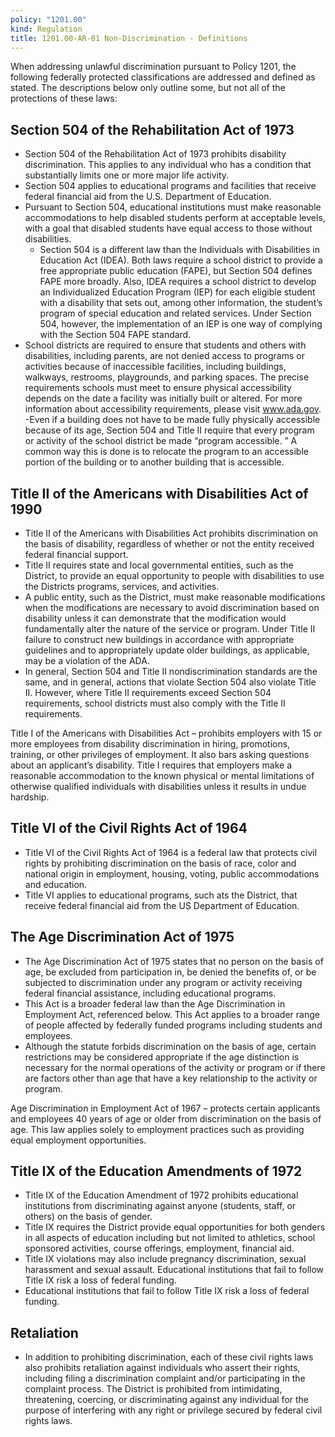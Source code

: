 ```yaml
---
policy: "1201.00"
kind: Regulation
title: 1201.00-AR-01 Non-Discrimination - Definitions
---
```


When addressing unlawful discrimination pursuant to Policy 1201, the following federally protected classifications are addressed and defined as stated. The descriptions below only outline some, but not all of the protections of these laws:

## Section 504 of the Rehabilitation Act of 1973

- Section 504 of the Rehabilitation Act of 1973 prohibits disability discrimination. This applies to any individual who has a condition that substantially limits one or more major life activity.
- Section 504 applies to educational programs and facilities that receive federal financial aid from the U.S. Department of Education.
- Pursuant to Section 504, educational institutions must make reasonable accommodations to help disabled students perform at acceptable levels, with a goal that disabled students have equal access to those without disabilities.
    - Section 504 is a different law than the Individuals with Disabilities in Education Act (IDEA). Both laws require a school district to provide a free appropriate public education (FAPE), but Section 504 defines FAPE more broadly. Also, IDEA requires a school district to develop an Individualized Education Program (IEP) for each eligible student with a disability that sets out, among other information, the student’s program of special education and related services. Under Section 504, however, the implementation of an IEP is one way of complying with the Section 504 FAPE standard.
- School districts are required to ensure that students and others with disabilities, including parents, are not denied access to programs or activities because of inaccessible facilities, including buildings, walkways, restrooms, playgrounds, and parking spaces. The precise requirements schools must meet to ensure physical accessibility depends on the date a facility was initially built or altered. For more information about accessibility requirements, please visit www.ada.gov.
    -Even if a building does not have to be made fully physically accessible because of its age, Section 504 and Title II require that every program or activity of the school district be made “program accessible. ” A common way this is done is to relocate the program to an accessible portion of the building or to another building that is accessible.

## Title II of the Americans with Disabilities Act of 1990

- Title II of the Americans with Disabilities Act prohibits discrimination on the basis of disability, regardless of whether or not the entity received federal financial support.
- Title II requires state and local governmental entities, such as the District, to provide an equal opportunity to people with disabilities to use the Districts programs, services, and activities.
- A public entity, such as the District, must make reasonable modifications when the modifications are necessary to avoid discrimination based on disability unless it can demonstrate that the modification would fundamentally alter the nature of the service or program. Under Title II failure to construct new buildings in accordance with appropriate guidelines and to appropriately update older buildings, as applicable, may be a violation of the ADA.
- In general, Section 504 and Title II nondiscrimination standards are the same, and in general, actions that violate Section 504 also violate Title II. However, where Title II requirements exceed Section 504 requirements, school districts must also comply with the Title II requirements.

Title I of the Americans with Disabilities Act – prohibits employers with 15 or more employees from disability discrimination in hiring, promotions, training, or other privileges of employment. It also bars asking questions about an applicant’s disability. Title I requires that employers make a reasonable accommodation to the known physical or mental limitations of otherwise qualified individuals with disabilities unless it results in undue hardship.


## Title VI of the Civil Rights Act of 1964

- Title VI of the Civil Rights Act of 1964 is a federal law that protects civil rights by prohibiting discrimination on the basis of race, color and national origin in employment, housing, voting, public accommodations and education.
- Title VI applies to educational programs, such ats the District, that receive federal financial aid from the US Department of Education.

## The Age Discrimination Act of 1975

- The Age Discrimination Act of 1975 states that no person on the basis of age, be excluded from participation in, be denied the benefits of, or be subjected to discrimination under any program or activity receiving federal financial assistance, including educational programs.
- This Act is a broader federal law than the Age Discrimination in Employment Act, referenced below. This Act applies to a broader range of people affected by federally funded programs including students and employees.
- Although the statute forbids discrimination on the basis of age, certain restrictions may be considered appropriate if the age distinction is necessary for the normal operations of the activity or program or if there are factors other than age that have a key relationship to the activity or program.

Age Discrimination in Employment Act of 1967 – protects certain applicants and employees 40 years of age or older from discrimination on the basis of age. This law applies solely to employment practices such as providing equal employment opportunities.

## Title IX of the Education Amendments of 1972

- Title IX of the Education Amendment of 1972 prohibits educational institutions from discriminating against anyone (students, staff, or others) on the basis of gender.
- Title IX requires the District provide equal opportunities for both genders in all aspects of education including but not limited to athletics, school sponsored activities, course offerings, employment, financial aid.
- Title IX violations may also include pregnancy discrimination, sexual harassment and sexual assault. Educational institutions that fail to follow Title IX risk a loss of federal funding.
- Educational institutions that fail to follow Title IX risk a loss of federal funding.

## Retaliation

- In addition to prohibiting discrimination, each of these civil rights laws also prohibits retaliation against individuals who assert their rights, including filing a discrimination complaint and/or participating in the complaint process. The District is prohibited from intimidating, threatening, coercing, or discriminating against any individual for the purpose of interfering with any right or privilege secured by federal civil rights laws.

